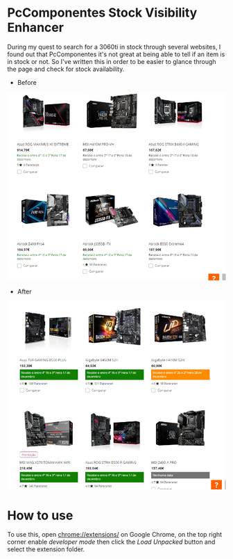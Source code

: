 # PcComponentes Stock Visibility Enhancer

During my quest to search for a 3060ti in stock through several websites, I found out that PcComponentes it's not great at being able to tell if an item is in stock or not.
So I've written this in order to be easier to glance through the page and check for stock availability.

- Before

![before](assets/before.png "before") 


- After

![after](assets/after.png "after") 


# How to use

To use this, open [chrome://extensions/](chrome://extensions/) on Google Chrome, on the top right corner enable _developer mode_ then click the _Load Unpacked_ button and select the extension folder. 